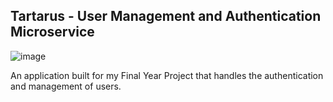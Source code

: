 ## Tartarus - User Management and Authentication Microservice

![image](https://github.com/ChrisLoucaides/tartarus/assets/73283953/d5c53d58-a804-4bb9-8cbd-2f13f7abe88a)


An application built for my Final Year Project that handles the authentication and management of users.
